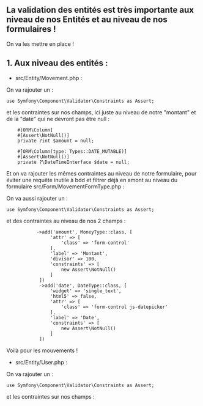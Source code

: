 ## La validation des entités est très importante aux niveau de nos Entités et au niveau de nos formulaires !
On va les mettre en place !

## 1. Aux niveau des entités :
- src/Entity/Movement.php :

On va rajouter un :
``` 
use Symfony\Component\Validator\Constraints as Assert;
``` 
et les contraintes sur nos champs, ici juste au niveau de notre "montant" et de la "date" qui ne devront pas être null :

``` 
    #[ORM\Column]
    #[Assert\NotNull()]
    private ?int $amount = null;

    #[ORM\Column(type: Types::DATE_MUTABLE)]
    #[Assert\NotNull()]
    private ?\DateTimeInterface $date = null;
``` 

Et on va rajouter les mêmes contraintes au niveau de notre formulaire, pour éviter une requête inutile à bdd et filtrer déjà en amont au niveau du formulaire src/Form/MovementFormType.php :

On va aussi rajouter un :
``` 
use Symfony\Component\Validator\Constraints as Assert;
``` 
et des contraintes au niveau de nos 2 champs :
``` 
           ->add('amount', MoneyType::class, [
                'attr' => [
                    'class' => 'form-control'
                ],
                'label' => 'Montant',
                'divisor' => 100,
                'constraints' => [
                    new Assert\NotNull()
                ]
            ])
            ->add('date', DateType::class, [
                'widget' => 'single_text',
                'html5' => false,
                'attr' => [
                    'class' => 'form-control js-datepicker'
                ],
                'label' => 'Date',
                'constraints' => [
                    new Assert\NotNull()
                ]
            ])
``` 
Voilà pour les mouvements !

- src/Entity/User.php :

On va rajouter un :
``` 
use Symfony\Component\Validator\Constraints as Assert;
``` 
et les contraintes sur nos champs :

``` 

``` 
